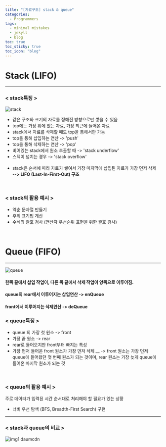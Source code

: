 ```yaml
---
title: "[자료구조] stack & queue"
categories:
  - Programmers
tags:
  - minimal mistakes
  - jekyll
  - blog
toc: true
toc_sticky: true
toc_icon: "blog"
---
```


# Stack (LIFO)
*****
### __< stack특징 >__

![stack](https://user-images.githubusercontent.com/90206705/149521899-41f95b57-ed56-4771-91e4-eefdcc1e434e.jpg)

+ 같은 구조와 크기의 자료를 정해진 방향으로만 쌓을 수 있음
+ top에는 가장 위에 있는 자료, 가장 최근에 들어온 자료
+ stack에서 자료를 삭제할 때도 top을 통해서만 가능
+ top을 통해 삽입하는 연산 -> 'push'
+ top을 통해 삭제하는 연산 -> 'pop'
+ 비어있는 stack에서 원소 추출할 때 -> 'stack underflow'
+ 스택이 넘치는 경우 -> 'stack overflow'
<br><br/>
+ stack은 순서에 따라 자료가 쌓여서 가장 마지막에 삽입된 자료가 가장 먼저 삭제 <br/>
__--> LIFO (Last-In-First-Out) 구조__
<br/>

### __< stack의 활용 예시 >__
- 역순 문자열 만들기
- 후위 표기법 계산
- 수식의 괄호 검사 (연산자 우선순위 표현을 위한 괄호 검사)
<br/>

# Queue (FIFO)
*****
![queue](https://user-images.githubusercontent.com/90206705/149521916-e7bf9539-e7d7-4422-a1cf-cead1ccc0e82.jpg)

#### 한쪽 끝에서 삽입 작업이, 다른 쪽 끝에서 삭제 작업이 양쪽으로 이루어짐. <br/>
#### queue의 rear에서 이루어지는 삽입연산 -> enQueue
#### front에서 이루어지는 삭제연산 -> deQueue


### __< queue특징 >__
- queue 의 가장 첫 원소 -> front
- 가장 끝 원소 -> rear
- rear로 들어오지만 front부터 빠지는 특성
- 가장 먼저 들어온 front 원소가 가장 먼저 삭제 
__ -> front 원소는 가장 먼저 queue에 들어왔던 첫 번째 원소가 되는 것이며, rear 원소는 가장 늦게 queue에 들어온 마지막 원소가 되는 것

<br/>

### __< queue의 활용 예시 >__
주로 데이터가 입력된 시간 순서대로 처리해야 할 필요가 있는 상황
- 너비 우선 탐색 (BFS, Breadth-First Search) 구현


********

### < stack과 queue의 비교 >
![img1 daumcdn](https://user-images.githubusercontent.com/90206705/149522118-4df4c75b-5369-432a-9bd4-447995e06d38.png)





